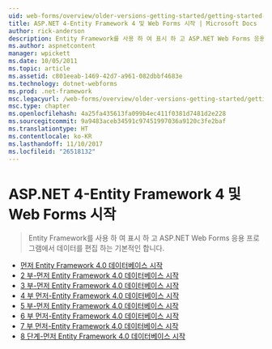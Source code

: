 ```yaml
---
uid: web-forms/overview/older-versions-getting-started/getting-started-with-ef/index
title: ASP.NET 4-Entity Framework 4 및 Web Forms 시작 | Microsoft Docs
author: rick-anderson
description: Entity Framework를 사용 하 여 표시 하 고 ASP.NET Web Forms 응용 프로그램에서 데이터를 편집 하는 기본적인 합니다.
ms.author: aspnetcontent
manager: wpickett
ms.date: 10/05/2011
ms.topic: article
ms.assetid: c801eeab-1469-42d7-a961-082dbbf4683e
ms.technology: dotnet-webforms
ms.prod: .net-framework
msc.legacyurl: /web-forms/overview/older-versions-getting-started/getting-started-with-ef
msc.type: chapter
ms.openlocfilehash: 4a25fa435613fa099b4ec411f0381d7481d2e228
ms.sourcegitcommit: 9a9483aceb34591c97451997036a9120c3fe2baf
ms.translationtype: HT
ms.contentlocale: ko-KR
ms.lasthandoff: 11/10/2017
ms.locfileid: "26518132"
---
```

<a name="aspnet-4---getting-started-with-entity-framework-4-and-web-forms"></a>ASP.NET 4-Entity Framework 4 및 Web Forms 시작
====================
> Entity Framework를 사용 하 여 표시 하 고 ASP.NET Web Forms 응용 프로그램에서 데이터를 편집 하는 기본적인 합니다.


- [먼저 Entity Framework 4.0 데이터베이스 시작](the-entity-framework-and-aspnet-getting-started-part-1.md)
- [2 부-먼저 Entity Framework 4.0 데이터베이스 시작](the-entity-framework-and-aspnet-getting-started-part-2.md)
- [3 부-먼저 Entity Framework 4.0 데이터베이스 시작](the-entity-framework-and-aspnet-getting-started-part-3.md)
- [4 부 먼저-Entity Framework 4.0 데이터베이스 시작](the-entity-framework-and-aspnet-getting-started-part-4.md)
- [5 부-먼저 Entity Framework 4.0 데이터베이스 시작](the-entity-framework-and-aspnet-getting-started-part-5.md)
- [6 부 먼저-Entity Framework 4.0 데이터베이스 시작](the-entity-framework-and-aspnet-getting-started-part-6.md)
- [7 부 먼저-Entity Framework 4.0 데이터베이스 시작](the-entity-framework-and-aspnet-getting-started-part-7.md)
- [8 단계-먼저 Entity Framework 4.0 데이터베이스 시작](the-entity-framework-and-aspnet-getting-started-part-8.md)

